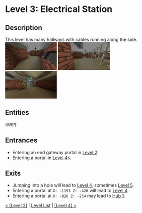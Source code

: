 # Level 3: Electrical Station

## Description
This level has many hallways with cables running along the side.<br/>
<img src="./img/Level_3_0.png" width="33%" />
<img src="./img/Level_3_1.png" width="33%" />
<img src="./img/Level_3_exit.png" width="33%" title="Exit for this level" />

## Entities
(WIP)

## Entrances
* Entering an end gateway portal in <a href="./Level_2.md">Level 2</a>.
* Entering a portal in <a href="./Level_4.md">Level 4<</a>.

## Exits
* Jumping into a hole will lead to <a href="./Level_4.md">Level 4</a>, sometimes <a href="./Level_5.md">Level 5</a>.
* Entering a portal at `X: -1193 Z: -426` will lead to <a href="./Level_4.md">Level 4</a>.
* Entering a portal at `X: -826 Z: -254` may lead to <a href="../hubs/Hub_1.md">Hub 1</a>.

<a href="./Level_2.md">< [Level 2]</a> | <a href="./Levels.md">Level List</a> | <a href="./Level_4.md">[Level 4] ></a>